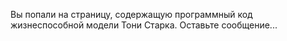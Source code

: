 Вы попали на страницу, содержащую программный код жизнеспособной модели Тони Старка. Оставьте сообщение...
